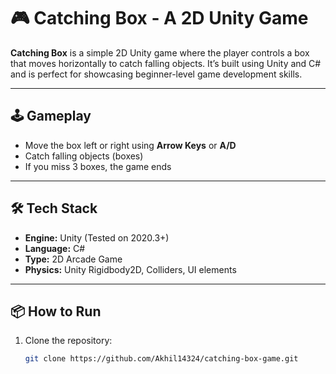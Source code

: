 # 🎮 Catching Box - A 2D Unity Game

**Catching Box** is a simple 2D Unity game where the player controls a box that moves horizontally to catch falling objects. It’s built using Unity and C# and is perfect for showcasing beginner-level game development skills.

---

## 🕹️ Gameplay

- Move the box left or right using **Arrow Keys** or **A/D**
- Catch falling objects (boxes)
- If you miss 3 boxes, the game ends

---

## 🛠️ Tech Stack

- **Engine:** Unity (Tested on 2020.3+)
- **Language:** C#
- **Type:** 2D Arcade Game
- **Physics:** Unity Rigidbody2D, Colliders, UI elements

---

## 📦 How to Run

1. Clone the repository:
   ```bash
   git clone https://github.com/Akhil14324/catching-box-game.git
